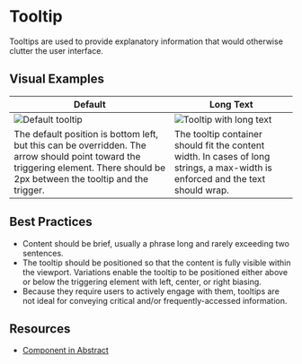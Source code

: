 # Tooltip

Tooltips are used to provide  explanatory information that would otherwise clutter the user interface. 

## Visual Examples

| Default | Long Text |
 | --- | --- | 
| ![Default tooltip](https://drive.google.com/uc?id=1mQ9dWOHT1eIXwURSZKwtKSWGaZDJn4L_) | ![Tooltip with long text](https://drive.google.com/uc?id=1PoQAJShCMW2xzBK02XwYrrUuRIiL8iAx) |
| The default position is bottom left, but this can be overridden. The arrow should point toward the triggering element. There should be 2px between the tooltip and the trigger.  | The tooltip container should fit the content width. In cases of long strings, a max-width is enforced and the text should wrap. | 

## Best Practices

- Content should be brief, usually a phrase long and rarely exceeding two sentences. 
- The tooltip should be positioned so that the content is fully visible within the viewport. Variations enable the tooltip to be positioned either above or below the triggering element with left, center, or right biasing. 
- Because they require users to actively engage with them, tooltips are not ideal for conveying critical and/or frequently-accessed information.

## Resources

- [Component in Abstract](https://share.goabstract.com/22f257bc-1efd-4d45-8573-5aa73cee1478)
